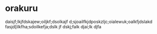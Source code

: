 # orakuru
daisjf;lkjfdskajew;oiljkf;dsolkajf
d;sjoailfkjdposkzljc;oialewuk;oalkfjdslakd
fasjd[ilkfha;sdoilkefja;dslk jf dskj;falk djai;lk djfa
